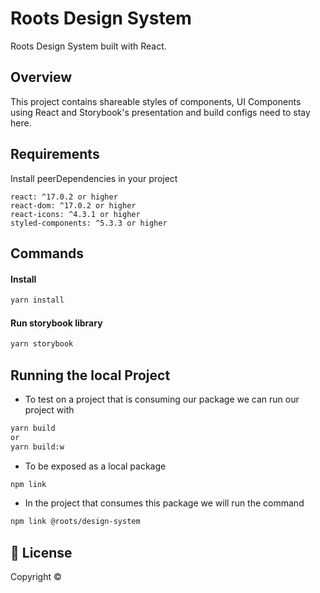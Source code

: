 
# Roots Design System

Roots Design System built with React.

## Overview

This project contains shareable styles of components, UI Components using React and Storybook's presentation and build configs need to stay here.

## Requirements

Install peerDependencies in your project

```
react: ^17.0.2 or higher
react-dom: ^17.0.2 or higher
react-icons: ^4.3.1 or higher
styled-components: ^5.3.3 or higher
```

## Commands

#### Install
```sh
yarn install
```
#### Run storybook library

```sh
yarn storybook
```

## Running the local Project

- To test on a project that is consuming our package we can run our project with
``` sh
yarn build 
or 
yarn build:w
```

- To be exposed as a local package
``` sh
npm link
```

- In the project that consumes this package we will run the command
``` sh
npm link @roots/design-system
```


## 📝 License

Copyright ©
